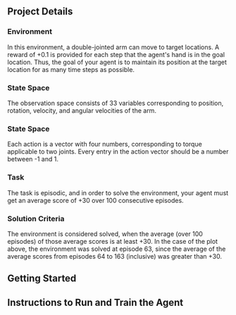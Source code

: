 
<h2>Project Details</h2>

<h3>Environment</h3>
<p>
In this environment, a double-jointed arm can move to target locations. A reward of +0.1 is provided for each step that the agent's hand is in the goal location. Thus, the goal of your agent is to maintain its position at the target location for as many time steps as possible.
</p>

<h3>State Space</h3>
<p>
The observation space consists of 33 variables corresponding to position, rotation, velocity, and angular velocities of the arm. 
</p>

<h3>State Space</h3>
<p>
Each action is a vector with four numbers, corresponding to torque applicable to two joints. Every entry in the action vector should be a number between -1 and 1.
</p>

<h3>Task</h3>
The task is episodic, and in order to solve the environment, your agent must get an average score of +30 over 100 consecutive episodes.

<h3>Solution Criteria</h3>
<p>
The environment is considered solved, when the average (over 100 episodes) of those average scores is at least +30. In the case of the plot above, the environment was solved at episode 63, since the average of the average scores from episodes 64 to 163 (inclusive) was greater than +30.
</p>

<h2>Getting Started</h2>

<h2>Instructions to Run and Train the Agent</h2>
